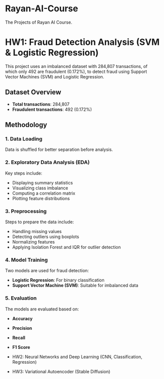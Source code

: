 # Rayan-AI-Course
The Projects of Rayan AI Course.

# HW1: Fraud Detection Analysis (SVM & Logistic Regression)

This project uses an imbalanced dataset with 284,807 transactions, of which only 492 are fraudulent (0.172%), to detect fraud using Support Vector Machines (SVM) and Logistic Regression.

## Dataset Overview
- **Total transactions**: 284,807
- **Fraudulent transactions**: 492 (0.172%)

## Methodology

### 1. Data Loading
Data is shuffled for better separation before analysis.

### 2. Exploratory Data Analysis (EDA)
Key steps include:
- Displaying summary statistics
- Visualizing class imbalance
- Computing a correlation matrix
- Plotting feature distributions

### 3. Preprocessing
Steps to prepare the data include:
- Handling missing values
- Detecting outliers using boxplots
- Normalizing features
- Applying Isolation Forest and IQR for outlier detection

### 4. Model Training
Two models are used for fraud detection:
- **Logistic Regression**: For binary classification
- **Support Vector Machine (SVM)**: Suitable for imbalanced data

### 5. Evaluation
The models are evaluated based on:
- **Accuracy**
- **Precision**
- **Recall**
- **F1 Score**


- HW2: Neural Networks and Deep Learning (CNN, Classification, Regression)
- HW3: Variational Autoencoder (Stable Diffusion)
